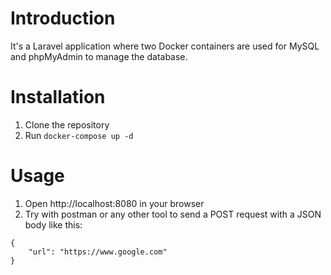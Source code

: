 # Introduction

It's a Laravel application where two Docker containers are used for MySQL and phpMyAdmin to manage the database.

# Installation

1. Clone the repository
2. Run `docker-compose up -d`

# Usage

1. Open http://localhost:8080 in your browser
2. Try with postman or any other tool to send a POST request with a JSON body like this:

```
{
    "url": "https://www.google.com"
}
```
